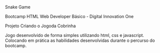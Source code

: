 Snake Game

Bootcamp HTML Web Developer Básico - Digital Innovation One

Projeto Criando o Jogoda Cobrinha 

Jogo desenvolvido de forma simples utilizando html, css e javascript.
Colocando em prática as habilidades desenvolvidas durante o percurso do bootcamp.
